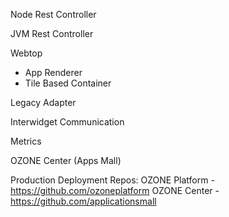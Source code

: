 Node Rest Controller 

JVM Rest Controller

Webtop 
* App Renderer
* Tile Based Container

Legacy Adapter

Interwidget Communication

Metrics

OZONE Center (Apps Mall)




Production Deployment Repos:
OZONE Platform - https://github.com/ozoneplatform
OZONE Center - https://github.com/applicationsmall



